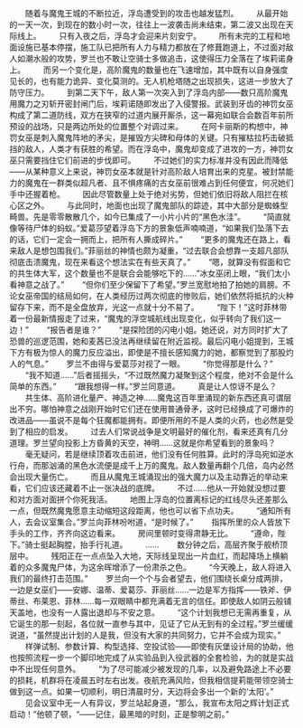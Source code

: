 　　随着与魔鬼王城的不断拉近，浮岛遭受到的攻击也越发猛烈。
　　从最开始的一天一次，到现在的数小时一次，往往上一波袭击尚未结束，第二波又出现在天际线上。
　　只有入夜之后，浮岛才会迎来片刻安宁。
　　所有未完的工程和地面设施已基本停摆，施工队已把所有人力与精力都放在了修葺跑道上，不过面对敌人如潮水般的攻势，罗兰也不敢让空骑士多做追击，这使得压力全落在了埃莉诺身上。
　　而另一个变化是，高阶魔鬼的数量也在飞速增加，其中既有以自身强度见长的，也有能力诡异、变化莫测的。无人机枪塔随之出现损失，这进一步放大了防守压力。
　　到第二天下午，敌人第一次突入到了浮岛内部——数只高阶魔鬼用魔力之刃斩开密封闸门后，埃莉诺随即发出了入侵警报。武装到牙齿的神罚女巫构成了第二道防线，双方在狭窄的过道内展开厮杀，这一幕宛如联合会数百年前所预设的战场，只是两边所处的位置整个对调过来。
　　在阿卡丽斯的构想中，神罚女巫是刺入魔鬼阵地的矛尖，是摧毁方尖碑和母体的关键。只有摧枯拉朽击破抵挡的敌人，人类才有获胜的希望。而在浮岛中，魔鬼却变成了进攻的一方，神罚女巫只需要挡住它们前进的步伐即可。
　　不过她们的实力标准并没有因此而降低——从某种意义上来说，神罚女巫本就是针对高阶敌人培育出来的克星。被封禁能力的魔鬼在一群类似超凡者、且不惧疼痛的古女巫前很难占到任何便宜，何况她们手中还握着枪。
　　因此尽管数量上处于绝对劣势，但她们依旧将敌人阻拦在核心区之外。
　　与此同时，地面也出现了魔鬼部队的踪迹，其中大部分是蜘蛛型畸兽。先是零零散散几个，如今已集成了一小片小片的“黑色水洼”。
　　“简直就像等待尸体的蚂蚁。”爱葛莎望着浮岛下方的景象低声喃喃道，“如果我们坠落下去的话，它们一定会一拥而上，把所有人撕成碎片。”
　　“更多的魔鬼还在路上，看来敌人是想包围我们。”菲丽丝的神情也颇为凝重，“过去联合会想靠一支超凡部队彻底击溃魔鬼，现在来看这个想法实在有些天真了。”
　　“嗯，就算没有假面和它的共生体大军，这个数量也不是联合会能够吃下的……”冰女巫闭上眼，“我们太小看神意之战了。”
　　“但你们至少保留下了希望。”罗兰宽慰地拍了拍她的肩膀。不论女巫帝国的结局如何，在人类经历过两次彻底的惨败后，她们依然将抵抗的火种留存下来，而不是全盘放弃，光这一点就十分不易了。
　　“陛下！”这时菲林带着一份最新情报走了过来，“魔鬼的浮空城航线出现变化，似乎转向了我们这一边！”
　　“报告者是谁？”
　　“是探险团的闪电小姐。她还说，对方同时扩大了恐兽的巡逻范围，她和麦茜已没法再继续留在附近监视。最后闪电小姐提到，王城下方有极为惊人的魔力反应溢出，即使是不擅长感知魔力的她，都察觉到了那股灼人的气息。”
　　罗兰不由得与爱葛莎对视了一眼。
　　“你觉得那是什么？”
　　“我不知道……”后者摇摇头，“不过既然魔力凝聚到这个程度，绝对不会是什么简单的东西。”
　　“跟我想得一样。”罗兰同意道。
　　真是让人惊讶不是么？
　　共生体、高阶进化量产、神造之神……魔鬼这百年里涌现的新东西还真可谓层出不穷。哪怕神意之战刚开始时它们还在使用普通骨矛，这时已经换成了可爆炸的改进品——虽说不是每个狂魔都能拥有。即便所用的不是人类的火药，也必然是受到了相应的启发。
　　过去人们常说战争是文明最好的催化剂，看来还真有几分道理。罗兰望向投影上方昏黄的天空，神明……这就是你希望看到的景象吗？
　　毫无疑问，若是继续顶着攻击前进，他们没有任何胜算。此时的浮岛宛如逆水行舟，而那汹涌的黑色水流便是成千上万的魔鬼。敌人数量再翻个几倍，岛内必然会出现大量伤亡。
　　而且从魔鬼王城涌现出的强大魔力以及主动靠近的举动来看，它们应该还藏着不止一张决战的底牌。
　　不过……他从一开始就没想过要和对方面对面拼个你死我活。
　　地图上浮岛的位置离标记的红线尽头还差那么一点，但既然魔鬼愿意主动缩短这段距离，他也可以省下点功夫。
　　“通知所有人，去会议室集合。”罗兰向菲林吩咐道，“是时候了。”
　　指挥所里的众人皆放下手头的工作，齐齐向这边看来。
　　房间里顿时变得肃静无比。
　　“遵命，陛下。”骑士挺起胸膛，抬手行礼道。
　　……
　　数分钟之后，高层齐聚于舰桥顶层中。
　　残阳正在一点点坠入大地，天际线呈现出一片血红，而起降场上横躺着的众多魔鬼尸体，为这余晖增添了一份肃杀之色。
　　“今天晚上，敌人将进入我们的最终打击范围。”
　　罗兰向一个个与会者望去，他们围绕长桌分成两排，一边是女巫们——安娜、温蒂、爱葛莎、菲丽丝……一边是军方指挥——铁斧、伊蒂丝、布莱恩、菲林……每一双眼睛中都充满着无言的信任。即使敌人如阴云般铺天盖地，也没有一人露出退却与不安之意。
　　“这个计划我想已无需再重复，从它诞生的那一刻起，各位就一直参与其中，见证了它从无到有的全过程。”罗兰缓缓说道，“虽然提出计划的人是我，但没有大家的共同努力，它并不会成为现实。”
　　样弹试制、参数计算、构型选择、空投试验——即使有灰堡设计局的协助，他也按照流程一步一个脚印地完成了从实验品到入役武器的全套检验，为的就是实战中不出现任何意外。
　　“为了尽可能减少被发现的几率，以及避免路途上不必要的损耗，机群将在凌晨五时左右出发。夜航充满风险，但我相信提莉能带领空骑士做到这一点。如果一切顺利，明日清晨时分，天边将会多出一个新的‘太阳’。”
　　见会议室中无一人有异议，罗兰站起身道，“那么，我宣布太阳之辉计划正式启动！”他顿了顿，“——记住，最黑暗的时刻，正是黎明之前。”